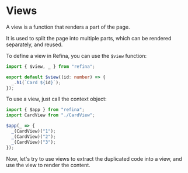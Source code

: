 # Views

A view is a function that renders a part of the page.

It is used to split the page into multiple parts, which can be rendered separately, and reused.

To define a view in Refina, you can use the `$view` function:

```ts
import { $view, _ } from "refina";

export default $view((id: number) => {
  _.h1(`Card ${id}`);
});
```

To use a view, just call the context object:

```ts
import { $app } from "refina";
import CardView from "./CardView";

$app(_ => {
  _(CardView)("1");
  _(CardView)("2");
  _(CardView)("3");
});
```

Now, let's try to use views to extract the duplicated code into a view, and use the view to render the content.
